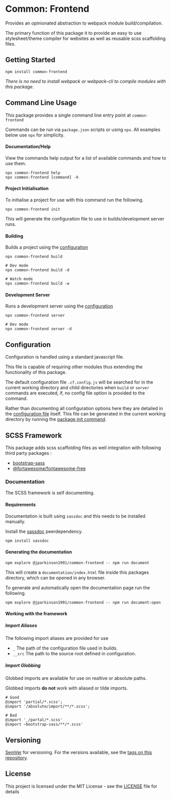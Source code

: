 
# Common: Frontend

Provides an opinionated abstraction to webpack module build/compilation.

The primary function of this package it to provide an easy to use
stylesheet/theme compiler for websites as well as reusable scss scaffolding
files.

## Getting Started

`npm install common-frontend`

*There is no need to install webpack or webpack-cli to compile modules with this
package.*

## Command Line Usage

This package provides a single command line entry point at `common-frontend`

Commands can be run via `package.json` scripts or  using `npx`. All examples
below use `npx` for simplicity.

#### Documentation/Help

View the commands help output for a list of available commands and how to use
them.

```
npx common-frontend help
npx common-frontend [command] -h
```

#### Project Initialisation

To initialise a project for use with this command run the following.

```
npx common-frontend init
```

This will generate the configuration file to use in builds/development server
runs.

#### Building

Builds a project using the [configuration](#configuration)

```
npx common-frontend build

# Dev mode
npx common-frontend build -d

# Watch mode
npx common-frontend build -w
```

#### Development Server

Runs a development server using the [configuration](#configuration)

```
npx common-frontend server

# Dev mode
npx common-frontend server -d
```

## Configuration

Configuration is handled using a standard javascript file.

This file is capable of requiring other modules thus extending the functionality
of this package.

The default configuration file `.cf.config.js` will be searched for in the
current working directory and child directories when `build` or `server`
commands are executed, if, no config file option is provided to the command.

Rather than documenting all configuration options here they are detailed in
the [configuration file](assets/config/default.cf.config.js) itself. This file
can be generated in the current working directory by running the
[package init command](#project-initialisation).

## SCSS Framework

This package adds scss scaffolding files as well integration with following
third party packages :
- [bootstrap-sass](https://www.npmjs.com/package/bootstrap-sass)
- [@fortawesome/fontawesome-free](https://www.npmjs.com/package/@fortawesome/fontawesome-free)

### Documentation

The SCSS framework is self documenting.

#### Requirements

Documentation is built using `sassdoc` and this needs to be installed manually.

Install the [sassdoc](http://sassdoc.com/) peerdependency.

`npm install sassdoc`

#### Generating the documentation

```
npm explore @jparkinson1991/common-frontend -- npm run document
```

This will create a `documentation/index.html` file inside this packages
directory, which can be opened in any browser.

To generate and automatically open the documentation page run the following.

```
npm explore @jparkinson1991/common-frontend -- npm run document:open
```

#### Working with the framework

##### Import Aliases

The following import aliases are provided for use
- `_` The path of the configuration file used in builds.
- `__src` The path to the source root defined in configuration.

##### Import Globbing

Globbed imports are available for use on realtive or absolute paths.

Globbed imports **do not** work with aliased or tilde imports.

```
# Good
@import 'partial/*.scss';
@import '/absolute/import/**/*.scss';

# Bad
@import '_/partal/*.scss'
@import ~bootstrap-sass/**/*.scss'
```


## Versioning

[SemVer](http://semver.org/) for versioning. For the versions available,
see the [tags on this repository](https://github.com/JParkinson1991/common-frontend/tags).

## License

This project is licensed under the MIT License - see the [LICENSE](LICENSE)
file for details
